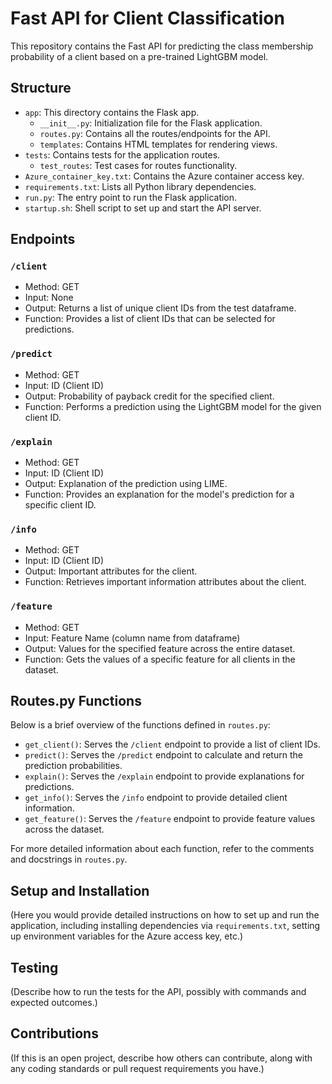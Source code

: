 # Fast API for Client Classification

This repository contains the Fast API for predicting the class membership probability of a client based on a pre-trained LightGBM model.

## Structure

- `app`: This directory contains the Flask app.
  - `__init__.py`: Initialization file for the Flask application.
  - `routes.py`: Contains all the routes/endpoints for the API.
  - `templates`: Contains HTML templates for rendering views.
- `tests`: Contains tests for the application routes.
  - `test_routes`: Test cases for routes functionality.
- `Azure_container_key.txt`: Contains the Azure container access key.
- `requirements.txt`: Lists all Python library dependencies.
- `run.py`: The entry point to run the Flask application.
- `startup.sh`: Shell script to set up and start the API server.

## Endpoints

### `/client`
- Method: GET
- Input: None
- Output: Returns a list of unique client IDs from the test dataframe.
- Function: Provides a list of client IDs that can be selected for predictions.

### `/predict`
- Method: GET
- Input: ID (Client ID)
- Output: Probability of payback credit for the specified client.
- Function: Performs a prediction using the LightGBM model for the given client ID.

### `/explain`
- Method: GET
- Input: ID (Client ID)
- Output: Explanation of the prediction using LIME.
- Function: Provides an explanation for the model's prediction for a specific client ID.

### `/info`
- Method: GET
- Input: ID (Client ID)
- Output: Important attributes for the client.
- Function: Retrieves important information attributes about the client.

### `/feature`
- Method: GET
- Input: Feature Name (column name from dataframe)
- Output: Values for the specified feature across the entire dataset.
- Function: Gets the values of a specific feature for all clients in the dataset.

## Routes.py Functions

Below is a brief overview of the functions defined in `routes.py`:

- `get_client()`: Serves the `/client` endpoint to provide a list of client IDs.
- `predict()`: Serves the `/predict` endpoint to calculate and return the prediction probabilities.
- `explain()`: Serves the `/explain` endpoint to provide explanations for predictions.
- `get_info()`: Serves the `/info` endpoint to provide detailed client information.
- `get_feature()`: Serves the `/feature` endpoint to provide feature values across the dataset.

For more detailed information about each function, refer to the comments and docstrings in `routes.py`.

## Setup and Installation

(Here you would provide detailed instructions on how to set up and run the application, including installing dependencies via `requirements.txt`, setting up environment variables for the Azure access key, etc.)

## Testing

(Describe how to run the tests for the API, possibly with commands and expected outcomes.)

## Contributions

(If this is an open project, describe how others can contribute, along with any coding standards or pull request requirements you have.)

